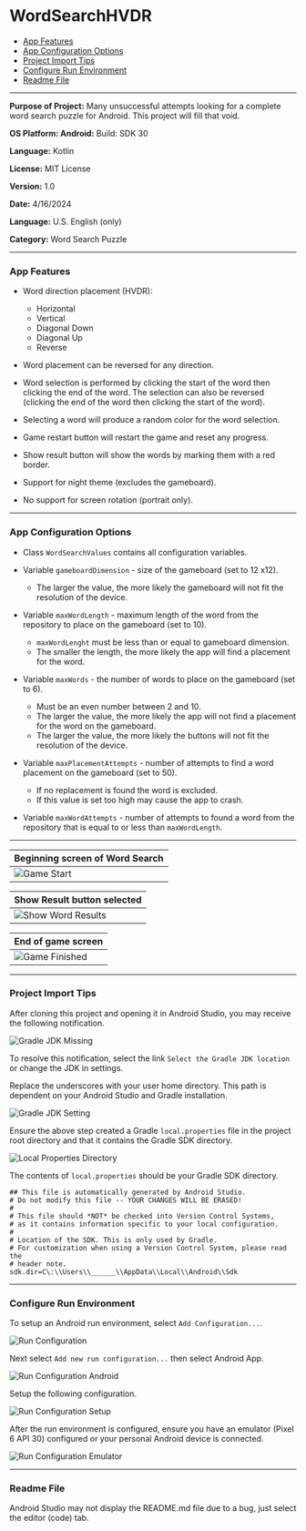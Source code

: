 # WordSearchHVDR

* [App Features](#app-features)
* [App Configuration Options](#app-configuration-options)
* [Project Import Tips](#project-import-tips)
* [Configure Run Environment](#configure-run-environment)
* [Readme File](#readme-file)

---

__Purpose of Project:__ Many unsuccessful attempts looking for a complete word search puzzle for Android. This project will fill that void.

__OS Platform: Android:__ Build: SDK 30

__Language:__ Kotlin

__License:__ MIT License

__Version:__ 1.0

__Date:__ 4/16/2024

__Language:__ U.S. English (only)

__Category:__ Word Search Puzzle

---

### App Features

* Word direction placement (HVDR):
	* Horizontal
	* Vertical
	* Diagonal Down
	* Diagonal Up
	* Reverse

* Word placement can be reversed for any direction.
* Word selection is performed by clicking the start of the word then clicking the end of the word. The selection can also be reversed (clicking the end of the word then clicking the start of the word).
* Selecting a word will produce a random color for the word selection.
* Game restart button will restart the game and reset any progress.
* Show result button will show the words by marking them with a red border.
* Support for night theme (excludes the gameboard).
* No support for screen rotation (portrait only).

---

### App Configuration Options
* Class `WordSearchValues` contains all configuration variables.

* Variable `gameboardDimension` - size of the gameboard (set to 12 x12).
	* The larger the value, the more likely the gameboard will not fit the resolution of the device.

* Variable `maxWordLength` - maximum length of the word from the repository to place on the gameboard (set to 10).
	* `maxWordLenght` must be less than or equal to gameboard dimension.
	* The smaller the length, the more likely the app will find a placement for the word.

* Variable `maxWords` - the number of words to place on the gameboard (set to 6).
	* Must be an even number between 2 and 10.
	* The larger the value, the more likely the app will not find a placement for the word on the gameboard.
	* The larger the value, the more likely the buttons will not fit the resolution of the device.

* Variable `maxPlacementAttempts` - number of attempts to find a word placement on the gameboard (set to 50).
	* If no replacement is found the word is excluded.
	* If this value is set too high may cause the app to crash.

* Variable `maxWordAttempts` - number of attempts to found a word from the repository that is equal to or less than `maxWordLength`.

---

| Beginning screen of Word Search   |
|-----------------------------------|
| ![Game Start](/images/start.png)  |

| Show Result button selected            |
|--------------------------------------------|
| ![Show Word Results](/images/results.png)  |


| End of game screen            |
|--------------------------------------------|
| ![Game Finished](/images/finish.png)  |

---

### Project Import Tips

After cloning this project and opening it in Android Studio, you may receive the following notification.

![Gradle JDK Missing](/images/Gradle-JDK-Missing.png)

To resolve this notification, select the link `Select the Gradle JDK location` or change the JDK in settings.

Replace the underscores with your user home directory. This path is dependent on your Android Studio and Gradle installation.

![Gradle JDK Setting](/images/Gradle-JDK-Setting.png)

Ensure the above step created a Gradle `local.properties` file in the project root directory and that it contains the Gradle SDK directory.

![Local Properties Directory](/images/Local-Properties-Directory.png)

The contents of `local.properties` should be your Gradle SDK directory.

```
## This file is automatically generated by Android Studio.
# Do not modify this file -- YOUR CHANGES WILL BE ERASED!
#
# This file should *NOT* be checked into Version Control Systems,
# as it contains information specific to your local configuration.
#
# Location of the SDK. This is only used by Gradle.
# For customization when using a Version Control System, please read the
# header note.
sdk.dir=C\:\\Users\\______\\AppData\\Local\\Android\\Sdk
```

---

### Configure Run Environment

To setup an Android run environment, select `Add Configuration...`.

![Run Configuration](/images/Run-Configuration.png)

Next select `Add new run configuration...` then select Android App.

![Run Configuration Android](/images/Run-Configuration-Android.png)

Setup the following configuration.

![Run Configuration Setup](/images/Run-Configuration-Setup.png)

After the run environment is configured, ensure you have an emulator (Pixel 6 API 30) configured or your personal Android device is connected.

![Run Configuration Emulator](/images/Run-Configuration-Emulator.png)

---

### Readme File

Android Studio may not display the README.md file due to a bug, just select the editor (code) tab.
